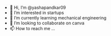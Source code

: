- 👋 Hi, I’m @yashapandkar09
- 👀 I’m interested in startups
- 🌱 I’m currently learning mechanical engineering
- 💞️ I’m looking to collaborate on canva
- 📫 How to reach me ...

<!---
yashapandkar09/yashapandkar09 is a ✨ special ✨ repository because its `README.md` (this file) appears on your GitHub profile.
You can click the Preview link to take a look at your changes.
--->
